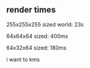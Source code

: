 ## render times

255x255x255 sized world: 23s

64x64x64 sized: 400ms

64x32x64 sized: 180ms

i want to kms